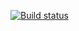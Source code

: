 [![Build status](https://ci.appveyor.com/api/projects/status/hr1jdp3sklrxa1sh/branch/master?svg=true)](https://ci.appveyor.com/project/TatyanaKonysheva/aqa-5-2-patterns/branch/master)
